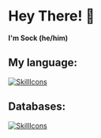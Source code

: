 # Hey There! 👋
**I'm Sock (he/him)**

## My language:
[![SkillIcons](https://skillicons.dev/icons?i=ts,js,java,html,css)](https://skillicons.dev)

## Databases:
[![SkillIcons](https://skillicons.dev/icons?i=mysql,mongodb,prisma)](https://skillicons.dev)
